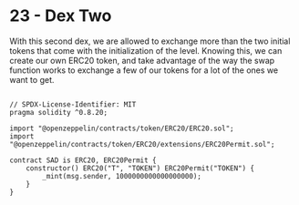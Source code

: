 # 23 - Dex Two

With this second dex, we are allowed to exchange more than the two initial tokens that come with the initialization of the level. Knowing this, we can create our own ERC20 token, and take advantage of the way the swap function works to exchange a few of our tokens for a lot of the ones we want to get.

```solidity

// SPDX-License-Identifier: MIT
pragma solidity ^0.8.20;

import "@openzeppelin/contracts/token/ERC20/ERC20.sol";
import "@openzeppelin/contracts/token/ERC20/extensions/ERC20Permit.sol";

contract SAD is ERC20, ERC20Permit {
    constructor() ERC20("T", "TOKEN") ERC20Permit("TOKEN") {
        _mint(msg.sender, 1000000000000000000);
    }
}


```